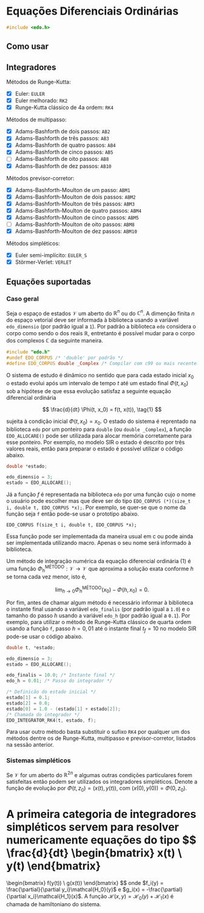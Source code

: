 # Equações Diferenciais Ordinárias

```C
#include <edo.h>
```

## Como usar

## Integradores

Métodos de Runge-Kutta:
- [x] Euler: `EULER`
- [x] Euler melhorado: `RK2`
- [x] Runge-Kutta clássico de 4a ordem: `RK4`

Métodos de multipasso:
- [x] Adams-Bashforth de dois passos: `AB2`
- [x] Adams-Bashforth de três passos: `AB3`
- [x] Adams-Bashforth de quatro passos: `AB4`
- [x] Adams-Bashforth de cinco passos: `AB5`
- [ ] Adams-Bashforth de oito passos: `AB8`
- [x] Adams-Bashforth de dez passos: `AB10`

Métodos previsor-corretor:
- [x] Adams-Bashforth-Moulton de um passo: `ABM1`
- [x] Adams-Bashforth-Moulton de dois passos: `ABM2`
- [x] Adams-Bashforth-Moulton de três passos: `ABM3`
- [x] Adams-Bashforth-Moulton de quatro passos: `ABM4`
- [x] Adams-Bashforth-Moulton de cinco passos: `ABM5`
- [ ] Adams-Bashforth-Moulton de oito passos: `ABM8`
- [x] Adams-Bashforth-Moulton de dez passos: `ABM10`

Métodos simpléticos:
- [x] Euler semi-implícito: `EULER_S`
- [x] Störmer-Verlet: `VERLET`

## Equações suportadas

### Caso geral

Seja o espaço de estados $\mathcal{V}$
um aberto do $\mathbb{R}^n$ ou do $\mathbb{C}^n$.
A dimenção finita $n$ do espaço vetorial deve ser informada à biblioteca
usando a variável `edo_dimensio` (por padrão igual a `1`).
Por padrão a biblioteca `edo` considera o corpo como sendo o dos reais
$\mathbb{R}$, entretanto é possível mudar para o corpo dos complexos
$\mathbb{C}$ da seguinte maneira.

```c
#include "edo.h"
#undef EDO_CORPUS /* 'double' por padrão */
#define EDO_CORPUS double _Complex /* Compilar com c99 ou mais recente. */
```

O sistema de estudo é dinâmico no sentido que para cada
estado inicial $x_0$ o estado evolui após um intervalo
de tempo $t$ até um estado final $\Phi(t, x_0)$
sob a hipótese de que essa evolução satisfaz a seguinte
equação diferencial ordinária

$$
\frac{d}{dt} \Phi(t, x_0) = f(t, x(t)),
\tag{1}
$$

sujeita à condição inicial $\Phi(t, x_0) = x_0$.
O estado do sistema é reprentado na biblioteca `edo`
por um ponteiro para `double` (ou `double _Complex`),
a função `EDO_ALLOCARE()` pode ser utilizada para alocar memória corretamente
para esse ponteiro.
Por exemplo, no modelo SIR o estado é descrito por três valores reais,
então para preparar o estado é possível utilizar o código abaixo.

```c
double *estado;

edo_dimensio = 3;
estado = EDO_ALLOCARE();
```

Já a função $f$ é representada na biblioteca `edo` por
uma função cujo o nome o usuário pode escolher mas que deve ser do tipo
`EDO_CORPUS (*)(size_t i, double t, EDO_CORPUS *x);`. Por exemplo,
se quer-se que o nome da função seja `f` então pode-se usar o prototipo abaixo.

```
EDO_CORPUS f(size_t i, double t, EDO_CORPUS *x);
```

Essa função pode ser implementada da maneira usual em c ou pode ainda ser
implementada utilizando macro. Apenas o seu nome será informado à biblioteca.

Um método de integração numérica da equação diferencial ordinária
(1) é uma função
$\Phi^{\text{M\'ETODO}}_{h}:\mathcal{V}\rightarrow\mathcal{V}$
que aproxima a solução exata conforme $h$ se torna cada vez menor,
isto é,

$$
\lim_{h\to 0} \Phi^{\text{M\'ETODO}}_{h}(x_0) - \Phi(h, x_0) = 0.
$$

Por fim, antes de chamar algum método é necessário informar à biblioteca
o instante final usando a variável `edo_finalis`
(por padrão igual a `1.0`) e o tamanho do passo $h$ usando a
variável `edo_h` (por padrão igual a `0.1`).
Por exemplo, para utilizar o método de Runge-Kutta clássico de quarta
ordem usando a função `f`, passo $h = 0,01$ até o instante final
$t_f = 10$ no modelo SIR pode-se usar o código abaixo.

```c
double t, *estado;

edo_dimensio = 3;
estado = EDO_ALLOCARE();

edo_finalis = 10.0; /* Instante final */
edo_h = 0.01; /* Passo do integrador */

/* Definicão do estado inicial */
estado[1] = 0.1;
estado[2] = 0.0;
estado[0] = 1.0 - (estado[1] + estado[2]);
/* Chamada do integrador */
EDO_INTEGRATOR_RK4(t, estado, f);
```

Para usar outro método basta substituir o sufixo `RK4`
por qualquer um dos métodos
dentre os de Runge-Kutta, multipasso e previsor-corretor,
listados na sessão anterior.

### Sistemas simpléticos

Se $\mathcal{V}$ for um aberto do $\mathbb{R}^{2n}$ e algumas outras
condições particulares forem satisfeitas então podem ser utilizados os
integradores simpléticos.
Denote a função de evolução por
$\Phi(t, z_0) = (x(t), y(t))$, com $(x(0), y(0)) = \Phi(0, z_0)$.

A primeira categoria de integradores simpléticos
servem para resolver numericamente equações do tipo
$$
\frac{d}{dt}
\begin{bmatrix} x(t) \\ y(t) \end{bmatrix}
=
\begin{bmatrix} f(y(t)) \\ g(x(t)) \end{bmatrix}
$$
onde $f_i(y) = \frac{\partial}{\partial y_i}\mathcal{H_0}(y)$
e $g_i(x) = -\frac{\partial}{\partial x_i}\mathcal{H_1}(x)$.
A função
$\mathcal{H}(x, y) = \mathcal{H}_0(y) + \mathcal{H}_1(x)$
é chamada de hamiltoniano do sistema.
